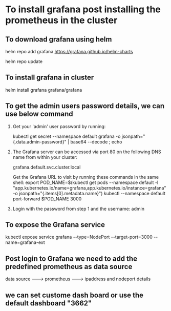 # To install grafana post installing the prometheus in the cluster

## To download grafana using helm
helm repo add grafana https://grafana.github.io/helm-charts

helm repo update

## To install grafana in cluster

helm install grafana grafana/grafana

## To get the admin users password details, we can use below command

1. Get your 'admin' user password by running:

   kubectl get secret --namespace default grafana -o jsonpath="{.data.admin-password}" | base64 --decode ; echo


2. The Grafana server can be accessed via port 80 on the following DNS name from within your cluster:

   grafana.default.svc.cluster.local

   Get the Grafana URL to visit by running these commands in the same shell:
     export POD_NAME=$(kubectl get pods --namespace default -l "app.kubernetes.io/name=grafana,app.kubernetes.io/instance=grafana" -o jsonpath="{.items[0].metadata.name}")
     kubectl --namespace default port-forward $POD_NAME 3000

3. Login with the password from step 1 and the username: admin

## To expose the Grafana service

kubectl expose service grafana --type=NodePort --target-port=3000 --name=grafana-ext

## Post login to Grafana we need to add the predefined prometheus as data source

data source ---> prometheus ---> ipaddress and nodeport details

## we can set custome dash board or use the default dashboard "3662"
